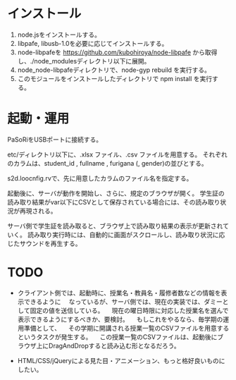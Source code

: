 インストール
==========


1. node.jsをインストールする。
2. libpafe, libusb-1.0を必要に応じてインストールする。
3. node-libpafeを https://github.com/kubohiroya/node-libpafe から取得し、./node_modulesディレクトリ以下に展開。
4. node_node-libpafeディレクトリで、node-gyp rebuild を実行する。
5. このモジュールをインストールしたディレクトリで npm install を実行する。

起動・運用
==========

PaSoRiをUSBポートに接続する。

etc/ディレクトリ以下に、.xlsx ファイル、.csv ファイルを用意する。
それぞれのカラムは、student_id , fullname , furigana (, gender)の並びとする。

s2d.loocnfig.rvで、先に用意したカラムのファイル名を指定する。


起動後に、サーバが動作を開始し、さらに、規定のブラウザが開く。
学生証の読み取り結果がvar以下にCSVとして保存されている場合には、その読み取り状況が再現される。

サーバ側で学生証を読み取ると、ブラウザ上で読み取り結果の表示が更新されていく。
読み取り実行時には、自動的に画面がスクロールし、読み取り状況に応じたサウンドを再生する。


TODO
==========

* クライアント側では、起動時に、授業名・教員名・履修者数などの情報を表示できるように
　なっているが、サーバ側では、現在の実装では、ダミーとして固定の値を送信している。
　現在の曜日時限に対応した授業名を選んで表示できるようにするべきか、要検討。
　もしこれをやるなら、毎学期の運用準備として、
　その学期に開講される授業一覧のCSVファイルを用意するというタスクが発生する。
　この授業一覧のCSVファイルは、起動後にブラウザ上にDragAndDropすると読み込む形となるだろう。

* HTML/CSS/jQueryによる見た目・アニメーション、もっと格好良いものにしたい。
